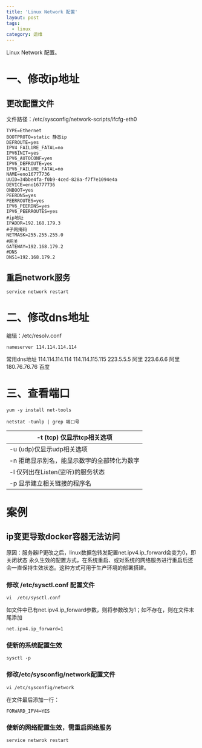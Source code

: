```yaml
---
title: 'Linux Network 配置'
layout: post
tags:
  - linux
category: 运维
---
```

Linux Network 配置。

<!--more-->

# 一、修改ip地址

## 更改配置文件

文件路径：/etc/sysconfig/network-scripts/ifcfg-eth0

```
TYPE=Ethernet
BOOTPROTO=static 静态ip
DEFROUTE=yes
IPV4_FAILURE_FATAL=no
IPV6INIT=yes
IPV6_AUTOCONF=yes
IPV6_DEFROUTE=yes
IPV6_FAILURE_FATAL=no
NAME=eno16777736
UUID=34bbe4fa-f0b9-4ced-828a-f7f7e1094e4a
DEVICE=eno16777736
ONBOOT=yes
PEERDNS=yes
PEERROUTES=yes
IPV6_PEERDNS=yes
IPV6_PEERROUTES=yes
#ip地址
IPADDR=192.168.179.3 
#子网掩码
NETMASK=255.255.255.0 
#网关
GATEWAY=192.168.179.2 
#DNS
DNS1=192.168.179.2 
```

## 重启network服务

```shell
service network restart
```

# 二、修改dns地址

编辑：/etc/resolv.conf

```
nameserver 114.114.114.114
```

常用dns地址
114.114.114.114
114.114.115.115
223.5.5.5 阿里
223.6.6.6 阿里
180.76.76.76 百度

# 三、查看端口

```shell
yum -y install net-tools

netstat -tunlp | grep 端口号
```

| -t (tcp) 仅显示tcp相关选项                  |
| ------------------------------------------- |
| -u (udp)仅显示udp相关选项                   |
| -n 拒绝显示别名，能显示数字的全部转化为数字 |
| -l 仅列出在Listen(监听)的服务状态           |
| -p 显示建立相关链接的程序名                 |

# 案例
## ip变更导致docker容器无法访问
原因：服务器IP更改之后，linux数据包转发配置net.ipv4.ip_forward会变为0，即关闭状态
永久生效的配置方式，在系统重启、或对系统的网络服务进行重启后还会一直保持生效状态。这种方式可用于生产环境的部署搭建。

### 修改 /etc/sysctl.conf 配置文件

```shell
vi  /etc/sysctl.conf
```

如文件中已有net.ipv4.ip_forward参数，则将参数改为1；如不存在，则在文件末尾添加
```
net.ipv4.ip_forward=1
```
### 使新的系统配置生效

```
sysctl -p
```
### 修改/etc/sysconfig/network配置文件

```
vi /etc/sysconfig/network
```
在文件最后添加一行：
```
FORWARD_IPV4=YES
```

### 使新的网络配置生效，需重启网络服务
```shell
service netwrok restart
```


